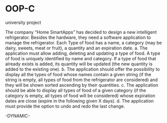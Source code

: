 # OOP-C
university project



The company “Home SmartApps” has decided to design a new intelligent
refrigerator. Besides the hardware, they need a software application to
manage the refrigerator. Each Type of food has a name, a category (may
be dairy, sweets, meat or fruit), a quantity and an expiration date.
a. The application must allow adding, deleting and updating a type of
food. A type of food is uniquely identified by name and category. If a type
of food that already exists is added, its quantity will be updated (the new
quantity is added to the existing one).
b. The application should offer the possibility to display all the types
of food whose names contain a given string (if the string is empty, all types of food from the
refrigerator are considered) and they will be shown sorted ascending by their quantities.
c. The application should be able to display all types of food of a given category (if the category is
empty, all types of food will be considered) whose expiration dates are close (expire in the
following given X days).
d. The application must provide the option to undo and redo the last change.

-DYNAMIC-
